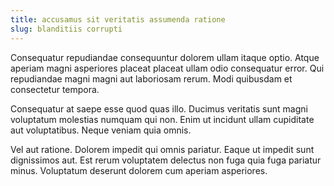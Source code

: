 ```yaml
---
title: accusamus sit veritatis assumenda ratione
slug: blanditiis corrupti
---
```


Consequatur repudiandae consequuntur dolorem ullam itaque optio. Atque aperiam magni asperiores placeat placeat ullam odio consequatur error. Qui repudiandae magni magni aut laboriosam rerum. Modi quibusdam et consectetur tempora.

Consequatur at saepe esse quod quas illo. Ducimus veritatis sunt magni voluptatum molestias numquam qui non. Enim ut incidunt ullam cupiditate aut voluptatibus. Neque veniam quia omnis.

Vel aut ratione. Dolorem impedit qui omnis pariatur. Eaque ut impedit sunt dignissimos aut. Est rerum voluptatem delectus non fuga quia fuga pariatur minus. Voluptatum deserunt dolorem cum aperiam asperiores.
